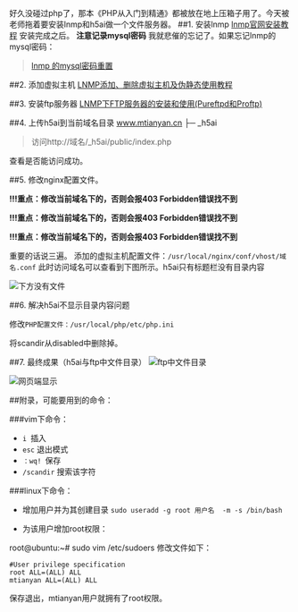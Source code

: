 好久没碰过php了，那本《PHP从入门到精通》都被放在地上压箱子用了。今天被老师拖着要安装lnmp和h5ai做一个文件服务器。
##1. 安装lnmp
[lnmp官网安装教程](https://lnmp.org/install.html)
安装完成之后。
**注意记录mysql密码**
我就悲催的忘记了。如果忘记lnmp的mysql密码：
>[lnmp 的mysql密码重置](https://lnmp.org/tag/mysql%E5%AF%86%E7%A0%81%E9%87%8D%E7%BD%AE)

##2. 添加虚拟主机
[LNMP添加、删除虚拟主机及伪静态使用教程](https://lnmp.org/faq/lnmp-vhost-add-howto.html)

##3. 安装ftp服务器
[LNMP下FTP服务器的安装和使用(Pureftpd和Proftp)](https://lnmp.org/faq/ftpserver.html)

##4. 上传h5ai到当前域名目录
www.mtianyan.cn
  ├─ _h5ai
> 访问http://域名/_h5ai/public/index.php

查看是否能访问成功。

##5. 修改nginx配置文件。

**!!!重点：修改当前域名下的，否则会报403 Forbidden错误找不到**

**!!!重点：修改当前域名下的，否则会报403 Forbidden错误找不到**

**!!!重点：修改当前域名下的，否则会报403 Forbidden错误找不到**

重要的话说三遍。
添加的虚拟主机配置文件：`/usr/local/nginx/conf/vhost/域名.conf`
此时访问域名可以查看到下图所示。h5ai只有标题栏没有目录内容

![下方没有文件](http://upload-images.jianshu.io/upload_images/1779926-a7fcbe86b3860ba2.png?imageMogr2/auto-orient/strip%7CimageView2/2/w/1240)

##6. 解决h5ai不显示目录内容问题

修改`PHP配置文件：/usr/local/php/etc/php.ini`

将scandir从disabled中删除掉。

##7. 最终成果（h5ai与ftp中文件目录）
![ftp中文件目录](http://upload-images.jianshu.io/upload_images/1779926-b2eed96af12b7d59.png?imageMogr2/auto-orient/strip%7CimageView2/2/w/1240)


![网页端显示](http://upload-images.jianshu.io/upload_images/1779926-dde3c2ef38efdcc9.png?imageMogr2/auto-orient/strip%7CimageView2/2/w/1240)



##附录，可能要用到的命令：

###vim下命令：

- `i `插入
- `esc` 退出模式
- `：wq! `保存
-  `/scandir` 搜索该字符

###linux下命令：

-  增加用户并为其创建目录
`sudo useradd -g root 用户名  -m -s /bin/bash `


-  为该用户增加root权限：

root@ubuntu:~# sudo vim /etc/sudoers
修改文件如下：
```
#User privilege specification
root ALL=(ALL) ALL
mtianyan ALL=(ALL) ALL
```
保存退出，mtianyan用户就拥有了root权限。
